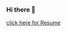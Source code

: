### Hi there 👋
[click here for Resume](https://drive.google.com/file/d/187sxsTtM-8gxQdpNhooVuq--U9QBL69Q/view?usp=sharing)
<!--
**sushmitapr/sushmitapr** is a ✨ _special_ ✨ repository because its `README.md` (this file) appears on your GitHub profile.

Here are some ideas to get you started:

- 🔭 I’m currently working on ...
- 🌱 I’m currently learning ...
- 👯 I’m looking to collaborate on ...
- 🤔 I’m looking for help with ...
- 💬 Ask me about ...
- 📫 How to reach me: ...
- 😄 Pronouns: ...
- ⚡ Fun fact: ...
-->

